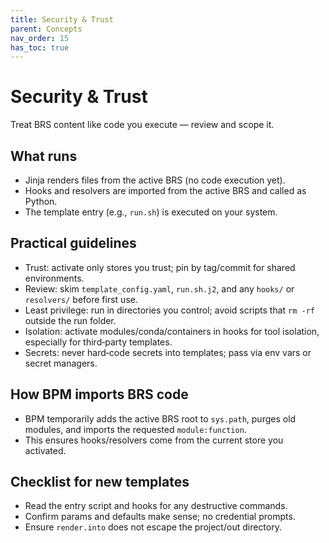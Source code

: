 ```yaml
---
title: Security & Trust
parent: Concepts
nav_order: 15
has_toc: true
---
```


# Security & Trust

Treat BRS content like code you execute — review and scope it.

## What runs
- Jinja renders files from the active BRS (no code execution yet).
- Hooks and resolvers are imported from the active BRS and called as Python.
- The template entry (e.g., `run.sh`) is executed on your system.

## Practical guidelines
- Trust: activate only stores you trust; pin by tag/commit for shared environments.
- Review: skim `template_config.yaml`, `run.sh.j2`, and any `hooks/` or `resolvers/` before first use.
- Least privilege: run in directories you control; avoid scripts that `rm -rf` outside the run folder.
- Isolation: activate modules/conda/containers in hooks for tool isolation, especially for third‑party templates.
- Secrets: never hard‑code secrets into templates; pass via env vars or secret managers.

## How BPM imports BRS code
- BPM temporarily adds the active BRS root to `sys.path`, purges old modules, and imports the requested `module:function`.
- This ensures hooks/resolvers come from the current store you activated.

## Checklist for new templates
- Read the entry script and hooks for any destructive commands.
- Confirm params and defaults make sense; no credential prompts.
- Ensure `render.into` does not escape the project/out directory.
